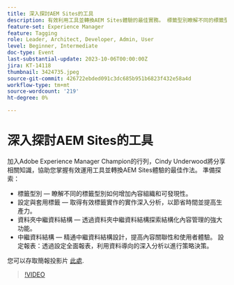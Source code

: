 ```yaml
---
title: 深入探討AEM Sites的工具
description: 有效利用工具並轉換AEM Sites體驗的最佳實務。 標籤型別瞭解不同的標籤型別如何增加內容組織和可發現性。  設定和套用標籤獲得有效標籤實作的實作深入分析，以節省時間並提高生產力。  資料夾中繼資料結構描述透過資料夾中繼資料結構描述探索結構化內容管理的強大功能。中繼資料結構描述熟悉中繼資料結構描述設計，提升內容關聯性和使用者體驗。 設定報表透過設定全面報表，利用資料導向的深入分析以進行策略決策。您可以在此處存取簡報幻燈片。
feature-set: Experience Manager
feature: Tagging
role: Leader, Architect, Developer, Admin, User
level: Beginner, Intermediate
doc-type: Event
last-substantial-update: 2023-10-06T00:00:00Z
jira: KT-14118
thumbnail: 3424735.jpeg
source-git-commit: 426722ebded091c3dc685b951b6823f432e58a4d
workflow-type: tm+mt
source-wordcount: '219'
ht-degree: 0%

---
```



# 深入探討AEM Sites的工具

加入Adobe Experience Manager Champion的行列，Cindy Underwood將分享相關知識，協助您掌握有效運用工具並轉換AEM Sites體驗的最佳作法。 準備探索：

* 標籤型別 — 瞭解不同的標籤型別如何增加內容組織和可發現性。
* 設定與套用標籤 — 取得有效標籤實作的實作深入分析，以節省時間並提高生產力。
* 資料夾中繼資料結構 — 透過資料夾中繼資料結構探索結構化內容管理的強大功能。
* 中繼資料結構 — 精通中繼資料結構設計，提高內容關聯性和使用者體驗。 設定報表：透過設定全面報表，利用資料導向的深入分析以進行策略決策。

您可以存取簡報投影片 [此處](/help/learn-from-your-peers/assets/experience-manager/sept2023/AEM-Sites-Tools-Webinar.pdf).

>[!VIDEO](https://video.tv.adobe.com/v/3424735/?learn=on)
